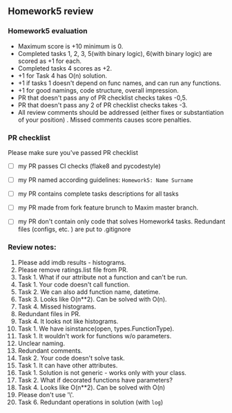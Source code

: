 ## Homework5 review

### Homework5 evaluation
- Maximum score is +10 minimum is 0.
- Completed tasks 1, 2, 3, 5(with binary logic), 6(with binary logic) are scored
as +1 for each.
- Completed tasks 4 scores as +2.
- +1 for Task 4 has O(n) solution. 
- +1 if tasks 1 doesn't depend on func names, and can run any functions.
- +1 for good namings, code structure, overall impression.
- PR that doesn't pass any of PR checklist checks takes -0,5.
- PR that doesn't pass any 2 of PR checklist checks takes -3.
- All review comments should be addressed (either fixes or 
substantiation of your position) . Missed comments causes score 
penalties.

### PR checklist
Please make sure you've passed PR checklist
- [ ] my PR passes CI checks (flake8 and pycodestyle)
- [ ] my PR named according guidelines: `Homework5: Name Surname`
- [ ] my PR contains complete tasks descriptions for all tasks
- [ ] my PR made from fork feature brunch to Maxim master branch.
- [ ] my PR don't contain only code that solves Homework4 tasks.
Redundant files (configs, etc. ) are put to .gitignore


### Review notes:
1. Please add imdb results - histograms. 
2. Please remove ratings.list file from PR.
3. Task 1. What if our attribute not a function and can't be run.
4. Task 1. Your code doesn't call function. 
5. Task 2. We can also add function name, datetime.
6. Task 3. Looks like O(n**2). Can be solved with O(n).
7. Task 4. Missed histograms.
8. Redundant files in PR. 
9. Task 4. It looks not like histograms. 
10. Task 1. We have isinstance(open, types.FunctionType).
11. Task 1. It wouldn't work for functions w/o parameters. 
12. Unclear naming.
13. Redundant comments.
14. Task 2. Your code doesn't solve task.
15. Task 1. It can have other attributes. 
16. Task 1. Solution is not generic - works only with your class. 
17. Task 2. What if decorated functions have parameters? 
18. Task 4. Looks like O(n**2). Can be solved with O(n)
19. Please don't use '\\'.
20. Task 6. Redundant operations in solution (with `log`)